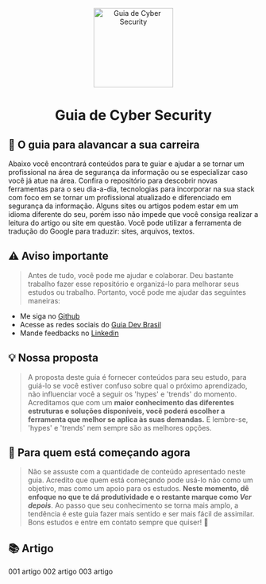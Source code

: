 <p align="center">
  <a href="https://github.com/arthurspk/guiadecybersecurity">
    <img src="./images/guia.png" alt="Guia de Cyber Security" width="160" height="160">
  </a>
  <h1 align="center">Guia de Cyber Security</h1>
</p>

## :dart: O guia para alavancar a sua carreira

Abaixo você encontrará conteúdos para te guiar e ajudar a se tornar um profissional na área de segurança da informação ou se especializar caso você já atue na área. Confira o repositório para descobrir novas ferramentas para o seu dia-a-dia, tecnologias para incorporar na sua stack com foco em se tornar um profissional atualizado e diferenciado em segurança da informação. Alguns sites ou artigos podem estar em um idioma diferente do seu, porém isso não impede que você consiga realizar a leitura do artigo ou site em questão. Você pode utilizar a ferramenta de tradução do Google para traduzir: sites, arquivos, textos.

## ⚠️ Aviso importante

> Antes de tudo, você pode me ajudar e colaborar. Deu bastante trabalho fazer esse repositório e organizá-lo para melhorar seus estudos ou trabalho. Portanto, você pode me ajudar das seguintes maneiras:

- Me siga no [Github](https://github.com/arthurspk)
- Acesse as redes sociais do [Guia Dev Brasil](https://linktr.ee/guiadevbrasil)
- Mande feedbacks no [Linkedin](https://www.linkedin.com/in/arthurspk/)

## 💡 Nossa proposta

> A proposta deste guia é fornecer conteúdos para seu estudo, para guiá-lo se você estiver confuso sobre qual o próximo aprendizado, não influenciar você a seguir os 'hypes' e 'trends' do momento. Acreditamos que com um **maior conhecimento das diferentes estruturas e soluções disponíveis, você poderá escolher a ferramenta que melhor se aplica às suas demandas.** E lembre-se, 'hypes' e 'trends' nem sempre são as melhores opções.

## :beginner: Para quem está começando agora

> Não se assuste com a quantidade de conteúdo apresentado neste guia. Acredito que quem está começando pode usá-lo não como um objetivo, mas como um apoio para os estudos. **Neste momento, dê enfoque no que te dá produtividade e o restante marque como _Ver depois_**. Ao passo que seu conhecimento se torna mais amplo, a tendência é este guia fazer mais sentido e ser mais fácil de assimilar. Bons estudos e entre em contato sempre que quiser! :punch:

## 📚 Artigo

001 artigo
002 artigo
003 artigo


